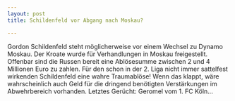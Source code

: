 ```yaml
---
layout: post
title: Schildenfeld vor Abgang nach Moskau?

---
```


Gordon Schildenfeld steht möglicherweise vor einem Wechsel zu Dynamo Moskau. Der Kroate wurde für Verhandlungen in Moskau freigestellt. Offenbar sind die Russen bereit eine Ablösesumme zwischen 2 und 4 Millionen Euro zu zahlen. Für den schon in der 2. Liga nicht immer sattelfest wirkenden Schildenfeld eine wahre Traumablöse! Wenn das klappt, wäre wahrscheinlich auch Geld für die dringend benötigten Verstärkungen im Abwehrbereich vorhanden. Letztes Gerücht: Geromel vom 1. FC Köln...


